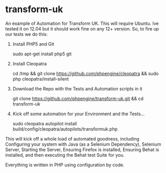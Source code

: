 transform-uk
============

An example of Automation for Transform UK. This will require Ubuntu. Ive tested it on 12.04 but it should work fine on
any 12+ version. So, to fire up our tests we do this:

1. Install PHP5 and Git

   sudo apt-get install php5 git


2. Install Cleopatra

   cd /tmp && git clone https://github.com/phpengine/cleopatra && sudo php cleopatra/install-silent


3. Download the Repo with the Tests and Automation scripts in it

   git clone https://github.com/phpengine/transform-uk.git && cd transform-uk


4. Kick off some automation for your Environment and the Tests...

   sudo cleopatra autopilot install build/config/cleopatra/autopilots/transformuk.php


This will kick off a whole load of automated goodness, including Configuring your system with
Java (as a Selenium Dependency), Selenium Server, Starting the Server, Ensuring Firefox
is installed, Ensuring Behat is installed, and then executing the Behat test Suite for you.

Everything is written in PHP using configuration by code.
